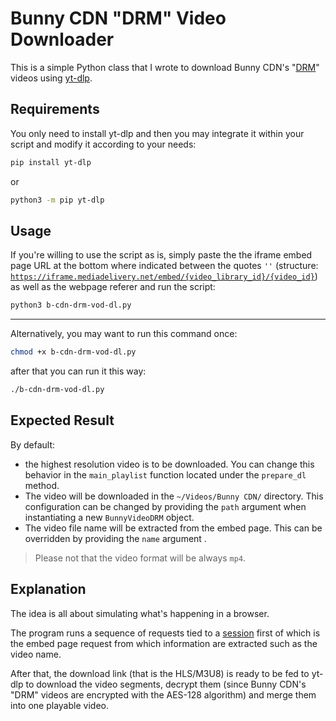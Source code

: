 # Bunny CDN "DRM" Video Downloader

This is a simple Python class that I wrote to download Bunny CDN's "[DRM](https://bunny.net/stream/media-cage-video-content-protection/)" videos using [yt-dlp](https://github.com/yt-dlp/yt-dlp).

## Requirements

You only need to install yt-dlp and then you may integrate it within your script and modify it according to your needs:

```bash
pip install yt-dlp
```

or

```bash
python3 -m pip yt-dlp
```

## Usage

If you're willing to use the script as is, simply paste the the iframe embed page URL at the bottom where indicated between the quotes `''` (structure: [`https://iframe.mediadelivery.net/embed/{video_library_id}/{video_id}`](https://docs.bunny.net/docs/stream-embedding-videos)) as well as the webpage referer and run the script:

```bash
python3 b-cdn-drm-vod-dl.py
```

___

Alternatively, you may want to run this command once:

```bash
chmod +x b-cdn-drm-vod-dl.py
```

after that you can run it this way:

```bash
./b-cdn-drm-vod-dl.py
```

## Expected Result

By default:

* the highest resolution video is to be downloaded. You can change this behavior in the `main_playlist` function located under the `prepare_dl` method.
* The video will be downloaded in the `~/Videos/Bunny CDN/` directory. This configuration can be changed by providing the `path` argument when instantiating a new `BunnyVideoDRM` object.
* The video file name will be extracted from the embed page. This can be overridden by providing the `name` argument .

> Please not that the video format will be always `mp4`.

## Explanation

The idea is all about simulating what's happening in a browser.

The program runs a sequence of requests tied to a [session](https://requests.readthedocs.io/en/latest/user/advanced/#session-objects) first of which is the embed page request from which information are extracted such as the video name.

After that, the download link (that is the HLS/M3U8) is ready to be fed to yt-dlp to download the video segments, decrypt them (since Bunny CDN's "DRM" videos are encrypted with the AES-128 algorithm) and merge them into one playable video.
